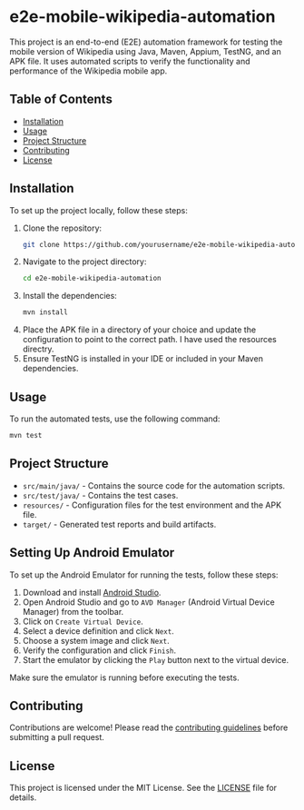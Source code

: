 # e2e-mobile-wikipedia-automation

This project is an end-to-end (E2E) automation framework for testing the mobile version of Wikipedia using Java, Maven, Appium, TestNG, and an APK file. It uses automated scripts to verify the functionality and performance of the Wikipedia mobile app.

## Table of Contents

- [Installation](#installation)
- [Usage](#usage)
- [Project Structure](#project-structure)
- [Contributing](#contributing)
- [License](#license)

## Installation

To set up the project locally, follow these steps:

1. Clone the repository:
    ```sh
    git clone https://github.com/yourusername/e2e-mobile-wikipedia-automation.git
    ```
2. Navigate to the project directory:
    ```sh
    cd e2e-mobile-wikipedia-automation
    ```
3. Install the dependencies:
    ```sh
    mvn install
    ```
4. Place the APK file in a directory of your choice and update the configuration to point to the correct path. I have used the resources directry.
5. Ensure TestNG is installed in your IDE or included in your Maven dependencies.

## Usage

To run the automated tests, use the following command:
```sh
mvn test
```

## Project Structure

- `src/main/java/` - Contains the source code for the automation scripts.
- `src/test/java/` - Contains the test cases.
- `resources/` - Configuration files for the test environment and the APK file.
- `target/` - Generated test reports and build artifacts.


## Setting Up Android Emulator

To set up the Android Emulator for running the tests, follow these steps:

1. Download and install [Android Studio](https://developer.android.com/studio).
2. Open Android Studio and go to `AVD Manager` (Android Virtual Device Manager) from the toolbar.
3. Click on `Create Virtual Device`.
4. Select a device definition and click `Next`.
5. Choose a system image and click `Next`.
6. Verify the configuration and click `Finish`.
7. Start the emulator by clicking the `Play` button next to the virtual device.

Make sure the emulator is running before executing the tests.

## Contributing

Contributions are welcome! Please read the [contributing guidelines](CONTRIBUTING.md) before submitting a pull request.

## License

This project is licensed under the MIT License. See the [LICENSE](LICENSE) file for details.